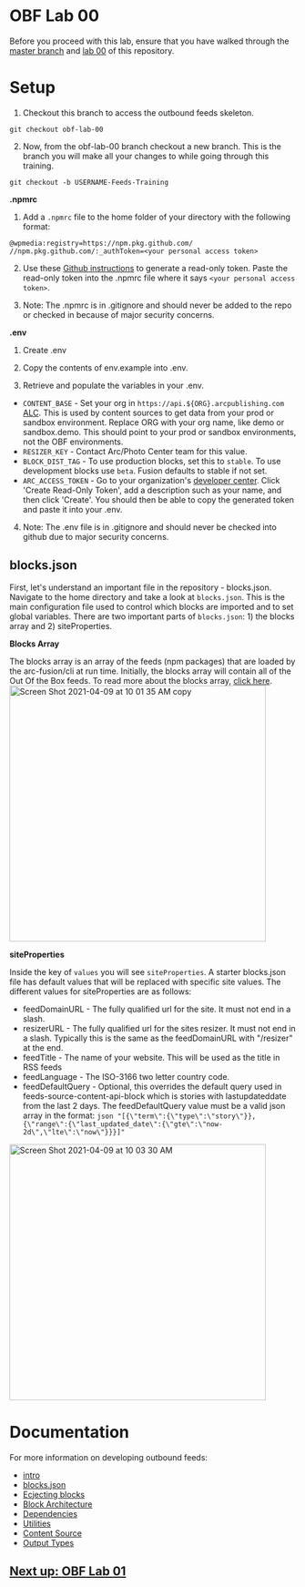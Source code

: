 # OBF Lab 00

Before you proceed with this lab, ensure that you have walked through the [master branch](https://github.com/wapopartners/Fusion-Training-User-Stories/tree/master) and [lab 00](https://github.com/wapopartners/Fusion-Training-User-Stories/tree/lab-00) of this repository.

# Setup

1. Checkout this branch to access the outbound feeds skeleton.
```
git checkout obf-lab-00
```
2. Now, from the obf-lab-00 branch checkout a new branch. This is the branch you will make all your changes to while going through this training.
```
git checkout -b USERNAME-Feeds-Training
```

**.npmrc**

1. Add a `.npmrc` file to the home folder of your directory with the following format:
```
@wpmedia:registry=https://npm.pkg.github.com/
//npm.pkg.github.com/:_authToken=<your personal access token>
```

2. Use these [Github instructions]( https://docs.github.com/en/github/authenticating-to-github/creating-a-personal-access-token) to generate a read-only token. Paste the read-only token into the .npmrc file where it says `<your personal access token>`. 

3. Note: The .npmrc is in .gitignore and should never be added to the repo or checked in because of major security concerns. 

**.env**

1. Create .env

2. Copy the contents of env.example into .env.

3. Retrieve and populate the variables in your .env.
- `CONTENT_BASE` - Set your org in `https://api.${ORG}.arcpublishing.com` [ALC](https://redirector.arcpublishing.com/alc/arc-products/pagebuilder/fusion/documentation/recipes/defining-arc-content-source.md#configuring-content_base-and-arc_access_token-for-local-development). This is used by content sources to get data from your prod or sandbox environment. Replace ORG with your org name, like demo or sandbox.demo. This should point to your prod or sandbox environments, not the OBF environments.
- `RESIZER_KEY` - Contact Arc/Photo Center team for this value.
- `BLOCK_DIST_TAG` - To use production blocks, set this to `stable`. To use development blocks use `beta`. Fusion defaults to stable if not set.
- `ARC_ACCESS_TOKEN` - Go to your organization's [developer center](https://redirector.arcpublishing.com/developer/access/tokens). Click 'Create Read-Only Token', add a description such as your name, and then click 'Create'. You should then be able to copy the generated token and paste it into your .env.

4. Note: The .env file is in .gitignore and should never be checked into github due to major security concerns.

## blocks.json

First, let's understand an important file in the repository - blocks.json. Navigate to the home directory and take a look at `blocks.json`. This is the main configuration file used to control which blocks are imported and to set global variables. There are two important parts of `blocks.json`: 1) the blocks array and 2) siteProperties. 

**Blocks Array**

The blocks array is an array of the feeds (npm packages) that are loaded by the arc-fusion/cli at run time. Initially, the blocks array will contain all of the Out Of the Box feeds. To read more about the blocks array, [click here]( https://redirector.arcpublishing.com/alc/arc-products/arcio/user-docs/blocksjson/#blocks-configs).
<img width="450" alt="Screen Shot 2021-04-09 at 10 01 35 AM copy" src="https://user-images.githubusercontent.com/39777478/114422114-fc3fe900-9b83-11eb-98c4-db9a4282ee50.png">

**siteProperties**

Inside the key of `values` you will see `siteProperties`. A starter blocks.json file has default values that will be replaced with specific site values. The different values for siteProperties are as follows: 

-	feedDomainURL - The fully qualified url for the site. It must not end in a slash.
-	resizerURL - The fully qualified url for the sites resizer. It must not end in a slash. Typically this is the same as the feedDomainURL with "/resizer" at the end.
-	feedTitle - The name of your website. This will be used as the title in RSS feeds
-	feedLanguage - The ISO-3166 two letter country code.
-	feedDefaultQuery - Optional, this overrides the default query used in feeds-source-content-api-block which is stories with lastupdateddate from the last 2 days. The feedDefaultQuery value must be a valid json array in the format: 
```json "[{\"term\":{\"type\":\"story\"}},{\"range\":{\"last_updated_date\":{\"gte\":\"now-2d\",\"lte\":\"now\"}}}]"```

<img width="450" alt="Screen Shot 2021-04-09 at 10 03 30 AM" src="https://user-images.githubusercontent.com/39777478/114422897-ab7cc000-9b84-11eb-89f4-6c61cc953671.png">

# Documentation
For more information on developing outbound feeds:

- [intro](https://redirector.arcpublishing.com/alc/arc-products/arcio/user-docs/outbound-feeds-custom-block-development/)
- [blocks.json](https://redirector.arcpublishing.com/alc/arc-products/arcio/user-docs/blocksjson/)
- [Ecjecting blocks](https://redirector.arcpublishing.com/alc/arc-products/arcio/user-docs/ejecting-a-block/)
- [Block Architecture](https://redirector.arcpublishing.com/alc/arc-products/arcio/user-docs/feature-blocks-architecture/)
- [Dependencies](https://redirector.arcpublishing.com/alc/arc-products/arcio/user-docs/dependencies/)
- [Utilities](https://redirector.arcpublishing.com/alc/arc-products/arcio/user-docs/outbound-feeds-development-utilities/)
- [Content Source](https://redirector.arcpublishing.com/alc/arc-products/arcio/user-docs/outbound-feeds-development-content-source/)
- [Output Types](https://redirector.arcpublishing.com/alc/arc-products/arcio/user-docs/outbound-feeds-development-output-types/)


## [Next up: OBF Lab 01](https://github.com/wapopartners/Fusion-Training-User-Stories/tree/obf-lab-01)
